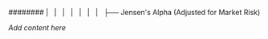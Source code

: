 ######## |   |   |   |   |   |   |   ├── Jensen's Alpha (Adjusted for Market Risk)

*Add content here*